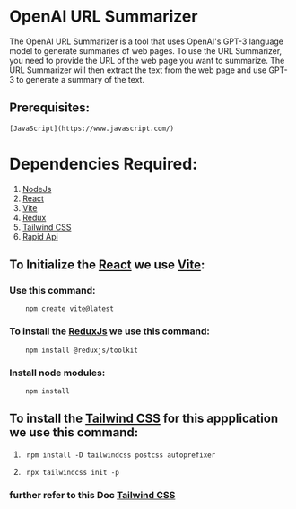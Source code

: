 # OpenAI URL Summarizer

 The OpenAI URL Summarizer is a tool that uses OpenAI's GPT-3 language model to generate summaries of web pages. To use the URL Summarizer, you need to provide the URL of the web page you want to summarize. The URL Summarizer will then extract the text from the web page and use GPT-3 to generate a summary of the text.

## Prerequisites:
    [JavaScript](https://www.javascript.com/)
    
# Dependencies Required:

1.  [NodeJs](https://nodejs.org/en/)
2.  [React](https://react.dev/)
3.  [Vite](https://vitejs.dev/)
4.  [Redux](https://redux.js.org/)
5.  [Tailwind CSS](https://tailwindcss.com/)
6.  [Rapid Api](https://rapidapi.com/)



## To Initialize the [React](https://react.dev/) we use [Vite](https://vitejs.dev/):
### Use this command:

        npm create vite@latest
    
### To install the [ReduxJs](https://redux.js.org/) we use this command:

        npm install @reduxjs/toolkit
      
### Install node modules:

        npm install

## To install the [Tailwind CSS](https://tailwindcss.com/docs/guides/vite) for this appplication we use this command:

  1.      npm install -D tailwindcss postcss autoprefixer
  
  2.      npx tailwindcss init -p

  ### further refer to this Doc [Tailwind CSS](https://tailwindcss.com/docs/guides/vite)